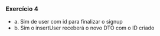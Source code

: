 ### Exercício 4
* a. Sim de user com id para finalizar o signup
* b. Sim o insertUser receberá o novo DTO com o ID criado


